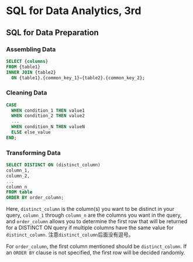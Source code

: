 # SQL for Data Analytics, 3rd

## SQL for Data Preparation

### Assembling Data

```sql
SELECT {columns}
FROM {table1}
INNER JOIN {table2}
  ON {table1}.{common_key_1}={table2}.{common_key_2};
```

### Cleaning Data

```sql
CASE
  WHEN condition_1 THEN value1
  WHEN condition_2 THEN value2
  ...
  WHEN condition_N THEN valueN
  ELSE else_value
END;
```

### Transforming Data

```sql
SELECT DISTINCT ON (distinct_column)
column_1,
column_2,
...
column_n
FROM table
ORDER BY order_column;
```

Here, `distinct_column` is the column(s) you want to be distinct in your query, `column_1` through `column_n` are the columns you want in the query, and `order_column` allows you to determine the first row that will be returned for a DISTINCT ON query if multiple columns have the same value for `distinct_column`. 注意`distinct_column`后面没有逗号。

For `order_column`, the first column mentioned should be `distinct_column`. If an `ORDER BY` clause is not specified, the first row will be decided randomly.

